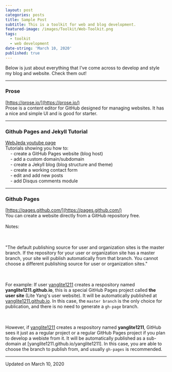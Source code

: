 ```yaml
---
layout: post
categories: posts
title: Sample Post
subtitle: This is a toolkit for web and blog development.
featured-image: /images/Toolkit/Web-Toolkit.png
tags:
  - toolkit
  - web development
date-string: 'March 10, 2020'
published: true
---
```


Below is just about everything that I've come across to develop and style my blog and website. 
Check them out!
<hr>

### Prose
[https://prose.io/](https://prose.io/)
<br>Prose is a content editor for GitHub designed for managing websites. It has a nice and simple UI and is good for starter. 
<hr>

### Github Pages and Jekyll Tutorial
[WebJeda youtube page](https://www.youtube.com/channel/UCbOO7d0vVo0kIrkd7m32irg)
<br>Tutorials showing you how to:
<br>&nbsp;&nbsp;&nbsp;&nbsp;- create a GitHub Pages website (blog host)
<br>&nbsp;&nbsp;&nbsp;&nbsp;- add a custom domain/subdomain
<br>&nbsp;&nbsp;&nbsp;&nbsp;- create a Jekyll blog (blog structure and theme)
<br>&nbsp;&nbsp;&nbsp;&nbsp;- create a working contact form
<br>&nbsp;&nbsp;&nbsp;&nbsp;- edit and add new posts
<br>&nbsp;&nbsp;&nbsp;&nbsp;- add Disqus comments module

<hr>

### Github Pages
[https://pages.github.com/](https://pages.github.com/)
<br>
You can create a website directly from a GitHub repository free.
<br><br>Notes:

<br><br>"The default publishing source for user and organization sites is the master branch. If the repository for your user or organization site has a master branch, your site will publish automatically from that branch. You cannot choose a different publishing source for user or organization sites." 

<br><br>For example: If user [yanglite1211](https://github.com/yanglite1211) creates a respository named **yanglite1211.github.io**, this is a special GitHub Pages project called **the user site** (Lite Yang's user website). It will be automatically published at [yanglite1211.github.io](yanglite1211.github.io). In this case, the <code>master branch</code> is the only choice for publication, and there is no need to generate a <code>gh-page</code> branch.

<br><br>However, if [yanglite1211](https://github.com/yanglite1211) creates a respository named **yanglite1211**, GitHub sees it just as a regular project or a regular GitHub Pages project if you plan to develop a webiste from it. It will be automatically published as a sub-domain at [yanglite1211.github.io/yanglite1211]. In this case, you are able to choose the branch to publish from, and usually <code>gh-pages</code> is recommended.

<hr>



Updated on March 10, 2020
